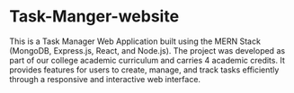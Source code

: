 # Task-Manger-website
This is a Task Manager Web Application built using the MERN Stack (MongoDB, Express.js, React, and Node.js). The project was developed as part of our college academic curriculum and carries 4 academic credits. It provides features for users to create, manage, and track tasks efficiently through a responsive and interactive web interface.
